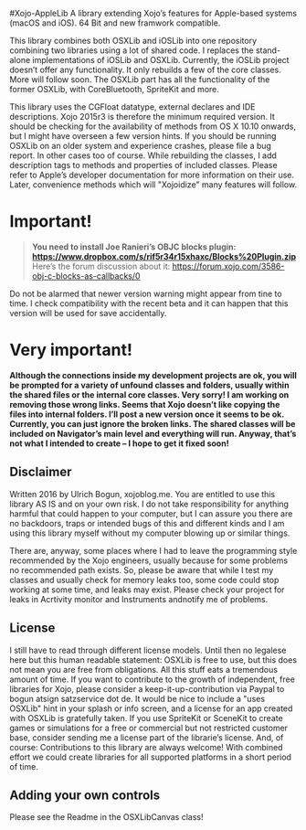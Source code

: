 #Xojo-AppleLib
A library extending Xojo’s features for Apple-based systems (macOS and iOS). 64 Bit and new framwork compatible.

This library combines both OSXLib and iOSLib into one repository combining two libraries using a lot of shared code.
I replaces the stand-alone implementations of iOSLib and OSXLib.
Currently, the iOSLib project doesn’t offer any functionality. It only rebuilds a few of the core classes. More will follow soon.
The OSXLib part has all the functionality of the former OSXLib, with CoreBluetooth, SpriteKit and more.

This library uses the CGFloat datatype, external declares and IDE descriptions. Xojo 2015r3 is therefore the minimum required version. It should be checking for the availability of methods from OS X 10.10 onwards, but I might have overseen a few version hints. If you should be running OSXLib on an older system and experience crashes, please file a bug report. In other cases too of course.
While rebuilding the classes, I add description tags to methods and properties of included classes. Please refer to Apple’s developer documentation for more information on their use. Later, convenience methods which will "Xojoidize" many features will follow.

# Important!
> **You need to install Joe Ranieri’s OBJC blocks plugin: https://www.dropbox.com/s/rif5r34r15xhaxc/Blocks%20Plugin.zip**  
Here’s the forum discussion about it: https://forum.xojo.com/3586-obj-c-blocks-as-callbacks/0  
  
Do not be alarmed that newer version warning might appear from tine to time. I check compatibility with the recent beta and it can happen that this version will be used for save accidentally. 

# Very important!
**Although the connections inside my development projects are ok, you will be prompted for a variety of unfound classes and folders, usually within the shared files or the internal core classes. Very sorry! I am working on removing those wrong links. Seems that Xojo doesn’t like copying the files into internal folders. I’ll post a new version once it seems to be ok. Currently, you can just ignore the broken links. The shared classes will be included on Navigator’s main level and everything will run. Anyway, that’s not what I intended to create – I hope to get it fixed soon!**

## Disclaimer
Written 2016 by Ulrich Bogun, xojoblog.me. You are entitled to use this library AS IS and on your own risk. I do not take responsibility for anything harmful that could happen to your computer, but I can assure you there are no backdoors, traps or intended bugs of this and different kinds and I am using this library myself without my computer blowing up or similar things.

There are, anyway, some places where I had to leave the programming style recommended by the Xojo engineers, usually because for some problems no recommended path exists. So, please be aware that while I test my classes and usually check for memory leaks too, some code could stop working at some time, and leaks may exist. Please check your project for leaks in Acrtivity monitor and Instruments andnotify me of problems.

## License
I still have to read through different license models. Until then no legalese here but this human readable statement:
OSXLib is free to use, but this does not mean you are free from obligations. 
All this stuff eats a tremendous amount of time. If you want to contribute to the growth of independent, free libraries for Xojo, please consider a keep-it-up-contribution via Paypal to bogun atsign satzservice dot de.
It would be nice to include a "uses OSXLib" hint in your splash or info screen, and a license for an app created with OSXLib is gratefully taken. 
If you use SpriteKit or SceneKit to create games or simulations for a free or commercial but not restricted customer base, consider sending me a license part of the librarie’s license.
And, of course: Contributions to this library are always welcome! With combined effort we could create libraries for all supported platforms in a short period of time. 

## Adding your own controls
Please see the Readme in the OSXLibCanvas class!
